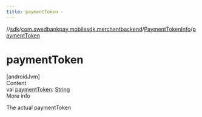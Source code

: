 ```yaml
---
title: paymentToken -
---
```

//[sdk](../../../index)/[com.swedbankpay.mobilesdk.merchantbackend](../index)/[PaymentTokenInfo](index)/[paymentToken](payment-token)



# paymentToken  
[androidJvm]  
Content  
val [paymentToken](payment-token): [String](https://kotlinlang.org/api/latest/jvm/stdlib/kotlin/-string/index.html)  
More info  


The actual paymentToken

  



